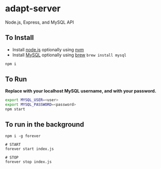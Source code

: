 # adapt-server
Node.js, Express, and MySQL API

## To Install
- Install [node.js](https://nodejs.org) optionally using [nvm](https://github.com/creationix/nvm)
- Install [MySQL](https://www.mysql.com/downloads/) optionally using [brew](https://brew.sh/) `brew install mysql`

```bash
npm i
```

## To Run
**Replace <user> with your localhost MySQL username, and <password> with your password.**
```bash
export MYSQL_USER=<user>
export MYSQL_PASSWORD=<password>
npm start
```

## To run in the background
```
npm i -g forever

# START
forever start index.js

# STOP
forever stop index.js
```